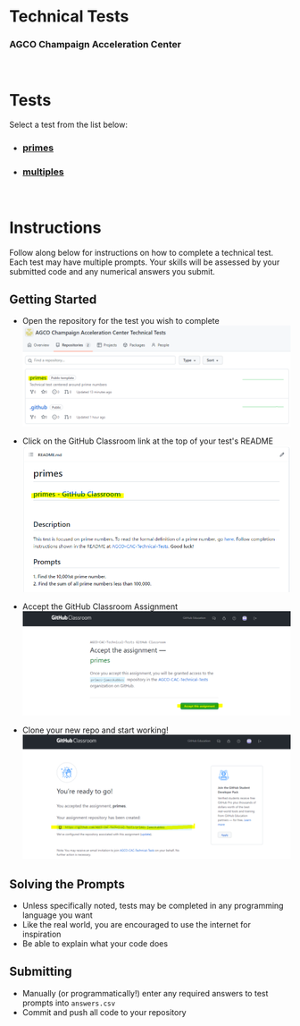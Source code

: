 # Technical Tests
### AGCO Champaign Acceleration Center

<br>

# Tests
Select a test from the list below:

* ### [primes](https://github.com/AGCO-CAC-Technical-Tests/primes)
* ### [multiples](https://github.com/AGCO-CAC-Technical-Tests/multiples)

<br>

# Instructions
Follow along below for instructions on how to complete a technical test. Each test may have multiple prompts. Your skills will be assessed by your submitted code and any numerical answers you submit.

## Getting Started
* Open the repository for the test you wish to complete
![Github Classroom Link Example](profile/static/Repository%20Example.PNG)

* Click on the GitHub Classroom link at the top of your test's README
![Github Classroom Link Example](profile/static/GitHub%20Classroom%20Link.PNG)

* Accept the GitHub Classroom Assignment
![Accept Assignment](profile/static/Accept%20Assignment.PNG)

* Clone your new repo and start working!
![Clone Repo](profile/static/Assignment%20Repo%20Link.PNG)


## Solving the Prompts
* Unless specifically noted, tests may be completed in any programming language you want
* Like the real world, you are encouraged to use the internet for inspiration
* Be able to explain what your code does

## Submitting
* Manually (or programmatically!) enter any required answers to test prompts into `answers.csv`
* Commit and push all code to your repository
